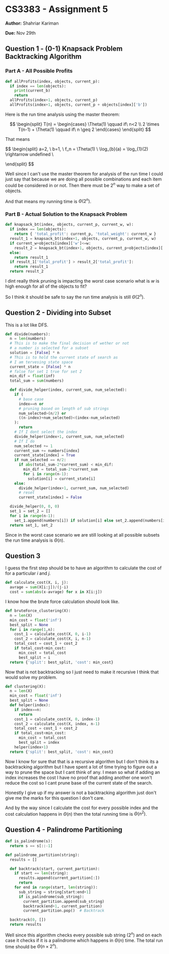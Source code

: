 # CS3383 - Assignment 5

**Author:** Shahriar Kariman

**Due:** Nov 29th

## Question 1 - (0-1) Knapsack Problem Backtracking Algorithm

### Part A - All Possible Profits

```py
def allProfits(index, objects, current_p):
  if index == len(objects):
    print(current_b)
    return
  allProfits(index+1, objects, current_p)
  allProfits(index+1, objects, current_p + objects[index]['b'])
```

Here is the run time analysis using the master theorem:

$$
\begin{split}
  T(n) =
  \begin{cases}
    \Theta(1) \qquad if\ n<2
    \\
    2 \times T(n-1) + \Theta(1) \qquad if\ n \geq 2
  \end{cases}
\end{split}
$$

That means

$$
\begin{split}
  a=2, \ b=1, \ f_n = \Theta(1)
  \\
  \log_{b}(a) = \log_{1}(2) \rightarrow undefined
  \\

\end{split}
$$

Well since I can't use the master theorem for analysis of the run time I could just say that because we are doing all possible combinations and each item could be considered in or not. Then there must be $2^n$ way to make a set of objects.

And that means my running time is $\Theta(2^n)$.

### Part B - Actual Solution to the Knapsack Problem

```py
def knapsack_bt(index, objects, current_p, current_w, w):
  if index == len(objects):
    return { 'total_profit': current_p, 'total_weight': current_w }
  result_1 = knapsack_bt(index+1, objects, current_p, current_w, w)
  if current_w+objects[index]['w']<=w:
    result_2 = knapsack_bt(index+1, objects, current_p+objects[index]['b'], current_w+objects[index]['w'], w)
  else:
    return result_1
  if result_1['total_profit'] > result_2['total_profit']:
    return result_1
  return result_2
```

I dint really think pruning is impacting the worst case scenario what is $w$ is high enough for all of the objects to fit?

So I think it should be safe to say the run time analysis is still $\Theta(2^n)$.

## Question 2 - Dividing into Subset

This is a lot like DFS.

```py
def divide(numbers):
  n = len(numbers)
  # This is to make the final decision of wether or not
  # a number is selected for a subset
  solution = [False] * n
  # This is to hold the current state of search as
  # I am tervesing state space
  current_state = [False] * n
  # false for set 1 true for set 2
  min_dif = float(inf)
  total_sum = sum(numbers)

  def divide_helper(index, current_sum, num_selected):
    if (
      # base case
      index==n or
      # pruning based on length of sub strings
      num_selected>(n/2) or
      ((n-index)+num_selected)<(index-num_selected)
    ):
      return
    # If I dont select the index
    divide_helper(index+1, current_sum, num_selected)
    # If I do
    num_selected += 1
    current_sum += numbers[index]
    current_state[index] = True
    if num_selected == n/2:
      if abs(total_sum-2*current_sum) < min_dif:
        min_dif = total_sum-2*current_sum
        for i in range(n-1):
          solution[i] = current_state[i]
    else:
      divide_helper(index+1, current_sum, num_selected)
      # reset
      current_state[index] = False

  divide_helper(0, 0, 0)
  set_1 = set_2 = []
  for i in range(n-1):
    set_1.append(numbers[i]) if solution[i] else set_2.append(numbers[i])
  return set_1, set_2
```

Since in the worst case scenario we are still looking at all possible subsets the run time analysis is $\Theta(n)$.

## Question 3

I guess the first step should be to have an algorithm to calculate the cost of for a particular $i$ and $j$.

```py
def calculate_cost(X, i, j):
  avrage = sum(X[i:j])/(j-i)
  cost = sum(abs(x-avrage) for x in X[i:j])
```

I know how the brute force calculation should look like.

```py
def bruteForce_clustering(X):
  n = len(X)
  min_cost = float('inf')
  best_split = None
  for i in range(1,n):
    cost_1 = calculate_cost(X, 0, i-1)
    cost_2 = calculate_cost(X, i, n-1)
    total_cost = cost_1 + cost_2
    if total_cost<min_cost:
      min_cost = total_cost
      best_split = i
  return {'split': best_split, 'cost': min_cost}
```

Now that is not backtracking so I just need to make it recursive I think that would solve my problem.

```py
def clustering(X):
  n = len(X)
  min_cost = float('inf')
  best_split = None
  def helper(index):
    if index==n:
      return
    cost_1 = calculate_cost(X, 0, index-1)
    cost_2 = calculate_cost(X, index, n-1)
    total_cost = cost_1 + cost_2
    if total_cost<min_cost:
      min_cost = total_cost
      best_split = index
    helper(index+1)
  return {'split': best_split, 'cost': min_cost}
```

Now I know for sure that that is a recursive algorithm but I don't think its a backtracking algorithm but I have spent a lot of time trying to figure out a way to prune the space but I cant think of any. I mean so what if adding an index increases the cost I have no proof that adding another one won't reduce the cost so I cant prune base of the current state of the search.

Honestly I give up if my answer is not a backtracking algorithm just don't give me the marks for this question I don't care.

And by the way since I calculate the cost for every possible index and the cost calculation happens in $\Theta(n)$ then the total running time is $\Theta(n^2)$.

## Question 4 - Palindrome Partitioning

```py
def is_palindrome(s):
  return s == s[::-1]

def palindrome_partition(string):
  results = []

  def backtrack(start, current_partition):
    if start == len(string):
      results.append(current_partition[:])
      return
    for end in range(start, len(string)):
      sub_string = string[start:end+1]
      if is_palindrome(sub_string):
        current_partition.append(sub_string)
        backtrack(end+1, current_partition)
        current_partition.pop()  # Backtrack

  backtrack(0, [])
  return results
```

Well since this algorithm checks every possible sub string ($2^n$) and on each case it checks if it is a palindrome which happens in $\Theta(n)$ time. The total run time should be $\Theta(n \times 2^n)$.
